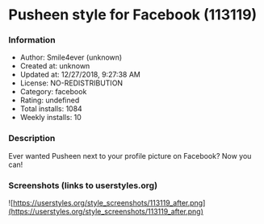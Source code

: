 # Pusheen style for Facebook (113119)

### Information
- Author: Smile4ever (unknown)
- Created at: unknown
- Updated at: 12/27/2018, 9:27:38 AM
- License: NO-REDISTRIBUTION
- Category: facebook
- Rating: undefined
- Total installs: 1084
- Weekly installs: 10


### Description
Ever wanted Pusheen next to your profile picture on Facebook? Now you can!


### Screenshots (links to userstyles.org)
![https://userstyles.org/style_screenshots/113119_after.png](https://userstyles.org/style_screenshots/113119_after.png)


